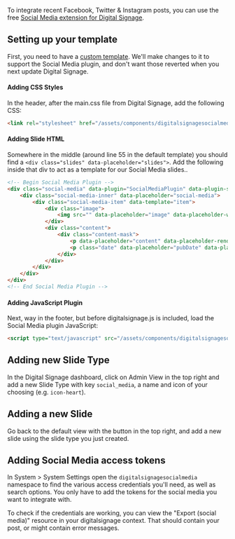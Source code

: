 To integrate recent Facebook, Twitter & Instagram posts, you can use the free [Social Media extension for Digital Signage](https://modmore.com/digitalsignage/extensions/social-media/). 

## Setting up your template

First, you need to have a [custom template](../Custom_Templates). We'll make changes to it to support the Social Media plugin, and don't want those reverted when you next update Digital Signage.

#### Adding CSS Styles

In the header, after the main.css file from Digital Signage, add the following CSS:

````html
<link rel="stylesheet" href="/assets/components/digitalsignagesocialmedia/socialmedia.plugin.css?hash=[[!+digitalsignage.hash]]" />
````

#### Adding Slide HTML

Somewhere in the middle (around line 55 in the default template) you should find a `<div class="slides" data-placeholder="slides">`. Add the following inside that div to act as a template for our Social Media slides..

````html
<!-- Begin Social Media Plugin -->
<div class="social-media" data-plugin="SocialMediaPlugin" data-plugin-settings="{'feed': '/ds/social-media-export.json', 'feedType': 'JSON'}">
    <div class="social-media-inner" data-placeholder="social-media">
        <div class="social-media-item" data-template="item">
            <div class="image">
                <img src="" data-placeholder="image" data-placeholder-wrapper="image" />
            </div>
            <div class="content">
                <div class="content-mask">
                    <p data-placeholder="content" data-placeholder-renders="striptags,ellipsis:80"></p>
                    <p class="date" data-placeholder="pubDate" data-placeholder-renders="date:%d %F %Y"></p>
                </div>
            </div>
        </div>
    </div>
</div>
<!-- End Social Media Plugin -->
````

#### Adding JavaScript Plugin

Next, way in the footer, but before digitalsignage.js is included, load the Social Media plugin JavaScript:

````html
<script type="text/javascript" src="/assets/components/digitalsignagesocialmedia/socialmedia.plugin.js?hash=[[!+digitalsignage.hash]]"></script>
````

## Adding new Slide Type

In the Digital Signage dashboard, click on Admin View in the top right and add a new Slide Type with key `social_media`, a name and icon of your choosing (e.g. `icon-heart`). 

## Adding a new Slide

Go back to the default view with the button in the top right, and add a new slide using the slide type you just created. 

## Adding Social Media access tokens

In System > System Settings open the `digitalsignagesocialmedia` namespace to find the various access credentials you'll need, as well as search options. You only have to add the tokens for the social media you want to integrate with.

To check if the credentials are working, you can view the "Export (social media)" resource in your digitalsignage context. That should contain your post, or might contain error messages. 